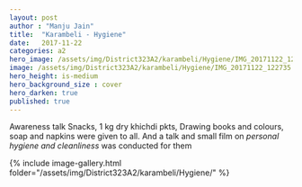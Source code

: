 ```yaml
---
layout: post
author : "Manju Jain"
title:  "Karambeli - Hygiene"
date:   2017-11-22 
categories: a2
hero_image: /assets/img/District323A2/karambeli/Hygiene/IMG_20171122_122735.jpg
image: /assets/img/District323A2/karambeli/Hygiene/IMG_20171122_122735.jpg
hero_height: is-medium
hero_background_size : cover
hero_darken: true
published: true
---
```


Awareness talk  Snacks, 1 kg dry khichdi pkts, Drawing books and colours, soap and napkins were given to all. And a talk and small film on *personal hygiene and cleanliness* was conducted for them

{% include image-gallery.html folder="/assets/img/District323A2/karambeli/Hygiene/" %}